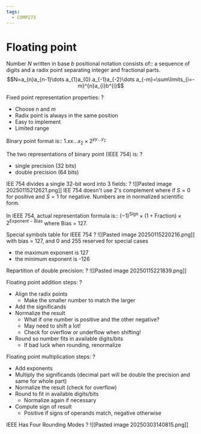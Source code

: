 ```yaml
---
tags:
  - COMP273
---
```

# Floating point

Number $N$ written in base $b$ positional notation consists of:: a sequence of digits and a radix point separating integer and fractional parts. $$N=a_{n}a_{n-1}\dots a_{1}a_{0}.a_{-1}a_{-2}\dots a_{-m}=\sum\limits_{i=-m}^{n}a_{i}b^{i}$$
<!--SR:!2025-05-09,75,270-->
Fixed point representation properties:
?
- Choose $n$ and $m$
- Radix point is always in the same position
- Easy to implement
- Limited range
<!--SR:!2025-05-01,85,250-->

Binary point format is:: $1.xx \dots x_{2} \times 2^{yy \dots y_{2}}$
<!--SR:!2025-05-31,81,248-->

The two representations of binary point (IEEE 754) is:
?
- single precision (32 bits)
- double precision (64 bits)
<!--SR:!2025-05-03,63,248-->

IEE 754 divides a single 32-bit word into 3 fields:
?
![[Pasted image 20250115212621.png]]
IEE 754 doesn't use 2's complement where if $S=0$ for positive and $S=1$ for negative. Numbers are in normalized scientific form.
<!--SR:!2025-08-05,126,268-->

In IEEE 754, actual representation formula is:: $(-1)^{\text{Sign}}\times (1+\text{Fraction})\times 2^{\text{Exponent}-\text{Bias}}$ where Bias = 127.
<!--SR:!2025-04-22,47,208-->

Special symbols table for IEEE 754
?
![[Pasted image 20250115220216.png]]
with bias = 127, and 0 and 255 reserved for special cases
- the maximum exponent is 127
- the minimum exponent is -126
<!--SR:!2025-04-17,11,188-->

Repartition of double precision:
?
![[Pasted image 20250115221839.png]]
<!--SR:!2025-04-29,61,248-->

Floating point addition steps:
?
- Align the radix points
    - Make the smaller number to match the larger
- Add the significands
- Normalize the result
    - What if one number is positive and the other negative?
    - May need to shift a lot!
    - Check for overflow or underflow when shifting!
- Round so number fits in available digits/bits
    - If bad luck when rounding, renormalize
<!--SR:!2025-05-15,71,248-->

Floating point multiplication  steps:
?
- Add exponents
- Multiply the significands (decimal part will be double the precision and same for whole part)
- Normalize the result (check for overflow)
- Round to fit in available digits/bits
    - Normalize again if necessary
- Compute sign of result
    - Positive if signs of operands match, negative otherwise
<!--SR:!2025-05-16,71,248-->

IEEE Has Four Rounding Modes
?
![[Pasted image 20250303140815.png]]
<!--SR:!2025-10-08,85,249-->
